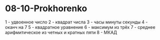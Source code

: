 # 08-10-Prokhorenko
1 - удвоенное число
2 - квадрат числа
3 - часы минуты секунды
4 - оканч на 7
5 - квадратное уравнение
6 - максимум из трёх
7 - среднее арифмитическое из четных и кратных пяти
8 - МКАД
